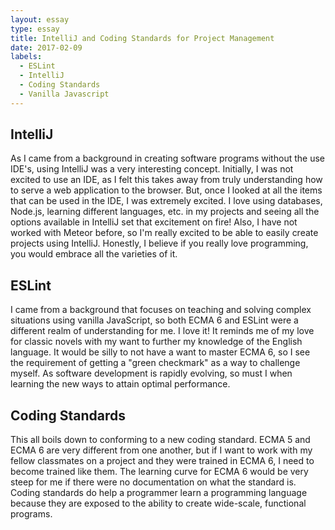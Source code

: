 ```yaml
---
layout: essay
type: essay
title: IntelliJ and Coding Standards for Project Management
date: 2017-02-09
labels:
  - ESLint
  - IntelliJ
  - Coding Standards
  - Vanilla Javascript
---
```


## IntelliJ
As I came from a background in creating software programs without the use IDE's, using IntelliJ was a very interesting concept. Initially, I was not excited to use an IDE, as I felt this takes away from truly understanding how to serve a web application to the browser. But, once I looked at all the items that can be used in the IDE, I was extremely excited. I love using databases, Node.js, learning different languages, etc. in my projects and seeing all the options available in IntelliJ set that excitement on fire! Also, I have not worked with Meteor before, so I'm really excited to be able to easily create projects using IntelliJ. Honestly, I believe if you really love programming, you would embrace all the varieties of it. 

## ESLint
I came from a background that focuses on teaching and solving complex situations using vanilla JavaScript, so both ECMA 6 and ESLint were a different realm of understanding for me. I love it! It reminds me of my love for classic novels with my want to further my knowledge of the English language. It would be silly to not have a want to master ECMA 6, so I see the requirement of getting a "green checkmark" as a way to challenge myself. As software development is rapidly evolving, so must I when learning the new ways to attain optimal performance.

## Coding Standards
This all boils down to conforming to a new coding standard. ECMA 5 and ECMA 6 are very different from one another, but if I want to work with my fellow classmates on a project and they were trained in ECMA 6, I need to become trained like them. The learning curve for ECMA 6 would be very steep for me if there were no documentation on what the standard is. Coding standards do help a programmer learn a programming language because they are exposed to the ability to create wide-scale, functional programs. 